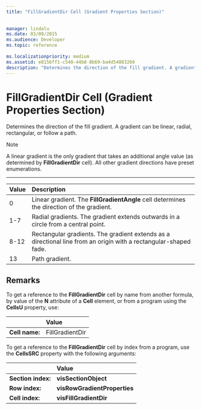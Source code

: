 ```yaml
---
title: "FillGradientDir Cell (Gradient Properties Section)"
 
 
manager: lindalu
ms.date: 03/09/2015
ms.audience: Developer
ms.topic: reference
 
ms.localizationpriority: medium
ms.assetid: e8156ff1-c540-44b8-8b69-ba4d54883260
description: "Determines the direction of the fill gradient. A gradient can be linear, radial, rectangular, or follow a path."
---
```


# FillGradientDir Cell (Gradient Properties Section)

Determines the direction of the fill gradient. A gradient can be linear, radial, rectangular, or follow a path. 
  
> [!NOTE]
> A linear gradient is the only gradient that takes an additional angle value (as determined by **FillGradientDir** cell). All other gradient directions have preset enumerations. 
  
****

|**Value**|**Description**|
|:-----|:-----|
|0  <br/> |Linear gradient. The **FillGradientAngle** cell determines the direction of the gradient. |
|1-7  <br/> |Radial gradients. The gradient extends outwards in a circle from a central point. |
|8-12  <br/> |Rectangular gradients. The gradient extends as a directional line from an origin with a rectangular-shaped fade. |
|13  <br/> |Path gradient. |
   
## Remarks

To get a reference to the **FillGradientDir** cell by name from another formula, by value of the **N** attribute of a **Cell** element, or from a program using the **CellsU** property, use: 
  
||Value |
|:-----|:-----|
| **Cell name:**  <br/> | FillGradientDir  <br/> |
   
To get a reference to the **FillGradientDir** cell by index from a program, use the **CellsSRC** property with the following arguments: 
  
||Value |
|:-----|:-----|
| **Section index:**  <br/> |**visSectionObject** <br/> |
| **Row index:**  <br/> |**visRowGradientProperties** <br/> |
| **Cell index:**  <br/> |**visFillGradientDir** <br/> |
   

